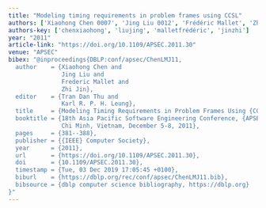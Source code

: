 ```yaml
---
title: "Modeling timing requirements in problem frames using CCSL"
authors: ['Xiaohong Chen 0007', 'Jing Liu 0012', 'Frédéric Mallet', 'Zhi Jin']
authors-key: ['chenxiaohong', 'liujing', 'malletfrédéric', 'jinzhi']
year: "2011"
article-link: "https://doi.org/10.1109/APSEC.2011.30"
venue: "APSEC"
bibex: "@inproceedings{DBLP:conf/apsec/ChenLMJ11,
  author    = {Xiaohong Chen and
               Jing Liu and
               Frederic Mallet and
               Zhi Jin},
  editor    = {Tran Dan Thu and
               Karl R. P. H. Leung},
  title     = {Modeling Timing Requirements in Problem Frames Using {CCSL}},
  booktitle = {18th Asia Pacific Software Engineering Conference, {APSEC} 2011, Ho
               Chi Minh, Vietnam, December 5-8, 2011},
  pages     = {381--388},
  publisher = {{IEEE} Computer Society},
  year      = {2011},
  url       = {https://doi.org/10.1109/APSEC.2011.30},
  doi       = {10.1109/APSEC.2011.30},
  timestamp = {Tue, 03 Dec 2019 17:05:45 +0100},
  biburl    = {https://dblp.org/rec/conf/apsec/ChenLMJ11.bib},
  bibsource = {dblp computer science bibliography, https://dblp.org}
}"
---
```

